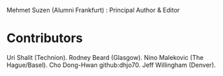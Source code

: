 
Mehmet Suzen (Alumni Frankfurt) : Principal Author & Editor

# Contributors

Uri Shalit (Technion). 
Rodney Beard (Glasgow). 
Nino Malekovic (The Hague/Basel). 
Cho Dong-Hwan github:dhjo70. 
Jeff Willingham (Denver). 
